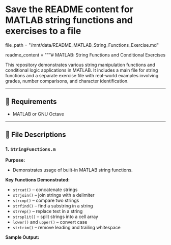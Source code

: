 # Save the README content for MATLAB string functions and exercises to a file

file_path = "/mnt/data/README_MATLAB_String_Functions_Exercise.md"

readme_content = """# MATLAB: String Functions and Conditional Exercises

This repository demonstrates various string manipulation functions and conditional logic applications in MATLAB. It includes a main file for string functions and a separate exercise file with real-world examples involving grades, number comparisons, and character identification.

---

## 🔧 Requirements
- MATLAB or GNU Octave

---

## 📁 File Descriptions

### 1. `StringFunctions.m`
**Purpose:**
- Demonstrates usage of built-in MATLAB string functions.

**Key Functions Demonstrated:**
- `strcat()` – concatenate strings
- `strjoin()` – join strings with a delimiter
- `strcmp()` – compare two strings
- `strfind()` – find a substring in a string
- `strrep()` – replace text in a string
- `strsplit()` – split strings into a cell array
- `lower()` and `upper()` – convert case
- `strtrim()` – remove leading and trailing whitespace

**Sample Output:**

